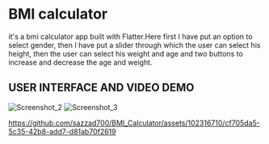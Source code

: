 # BMI calculator

it's a bmi calculator app built with Flatter.Here first I have put an option to select gender, then I have put a slider through which the user can select his height, then the user can select his weight and age and two buttons to increase and decrease the age and weight.

## USER INTERFACE AND VIDEO DEMO
![Screenshot_2](https://github.com/sazzad700/BMI_Calculator/assets/102316710/22ce3da4-f144-463b-92b3-29324083b72a)
![Screenshot_3](https://github.com/sazzad700/BMI_Calculator/assets/102316710/c698923c-49b7-495b-a8d2-43f8a732355d)


https://github.com/sazzad700/BMI_Calculator/assets/102316710/cf705da5-5c35-42b8-add7-d81ab70f2619
